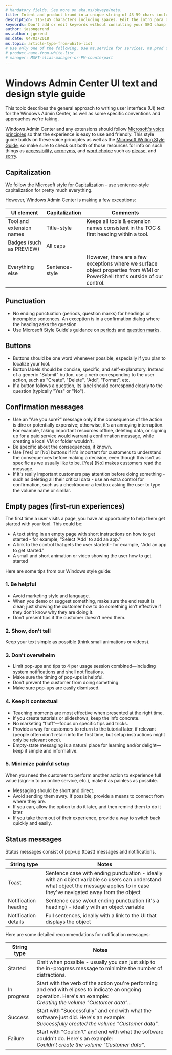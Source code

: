 ```yaml
---
# Mandatory fields. See more on aka.ms/skyeye/meta.
title: Intent and product brand in a unique string of 43-59 chars including spaces - do not include site identifier (it is auto-generated.)
description: 115-145 characters including spaces. Edit the intro para describing article intent to fit here. This abstract displays in the search result.
keywords: Don’t add or edit keywords without consulting your SEO champ.
author: jasongerend
ms.author: jgerend
ms.date: 04/03/2018
ms.topic: article-type-from-white-list
# Use only one of the following. Use ms.service for services, ms.prod for on-prem. Remove the # before the relevant field.
# product-name-from-white-list
# manager: MSFT-alias-manager-or-PM-counterpart
---
```

# Windows Admin Center UI text and design style guide

This topic describes the general approach to writing user interface (UI) text for the Windows Admin Center, as well as some specific conventions and approaches we're taking.

Windows Admin Center and any extensions should follow [Microsoft's voice principles](https://docs.microsoft.com/style-guide/brand-voice-above-all-simple-human) so that the experience is easy to use and friendly. This style guide builds on these voice principles as well as the [Microsoft Writing Style Guide](https://docs.microsoft.com/en-us/style-guide/welcome/), so make sure to check out both of those resources for info on such things as [accessibility](https://docs.microsoft.com/en-us/style-guide/accessibility/accessibility-guidelines-requirements), [acronyms](https://docs.microsoft.com/en-us/style-guide/acronyms), and [word choice](https://docs.microsoft.com/en-us/style-guide/word-choice/) such as [please](https://docs.microsoft.com/en-us/style-guide/a-z-word-list-term-collections/p/please), and [sorry](https://docs.microsoft.com/en-us/style-guide/a-z-word-list-term-collections/s/sorry).

## Capitalization

We follow the Microsoft style for [Capitalization](https://docs.microsoft.com/en-us/style-guide/capitalization) - use sentence-style capitalization for pretty much everything.

However, Windows Admin Center is making a few exceptions:

| UI element              |Capitalization|Comments|
|-------------------------|--------------|--------|
|Tool and extension names |Title-style   |Keeps all tools & extension names consistent in the TOC & first heading within a tool.|
|Badges (such as PREVIEW) |All caps      ||
|Everything else          |Sentence-style|However, there are a few exceptions where we surface object properties from WMI or PowerShell that's outside of our control.|

## Punctuation

- No ending punctuation (periods, question marks) for headings or incomplete sentences. An exception is in a confirmation dialog where the heading asks the question
- Use Microsoft Style Guide's guidance on [periods](https://docs.microsoft.com/style-guide/punctuation/periods) and [question marks](https://docs.microsoft.com/en-us/style-guide/punctuation/question-marks).

## Buttons

- Buttons should be one word whenever possible, especially if you plan to localize your tool.
- Button labels should be concise, specific, and self-explanatory. Instead of a generic "Submit" button, use a verb corresponding to the user action, such as "Create", "Delete", "Add", "Format", etc.
- If a button follows a question, its label should correspond clearly to the question (typically "Yes" or "No").

## Confirmation messages

- Use an "Are you sure?" message only if the consequence of the action is dire or potentially expensive; otherwise, it's an annoying interruption. For example, taking important resources offline, deleting data, or signing up for a paid service would warrant a confirmation message, while creating a local VM or folder wouldn't.
- Be specific about the consequences, if known.
- Use [Yes] or [No] buttons if it's important for customers to understand the consequences before making a decision, even though this isn't as specific as we usually like to be. [Yes] [No] makes customers read the message.
- If it's really important customers pay attention before doing something - such as deleting all their critical data - use an extra control for confirmation, such as a checkbox or a textbox asking the user to type the volume name or similar.

## Empty pages (first-run experiences)

The first time a user visits a page, you have an opportunity to help them get started with your tool. This could be:

- A text string in an empty page with short instructions on how to get started - for example, "Select 'Add' to add an app."
- A link to the control that gets the user started - for example, "Add an app to get started."
- A small and short animation or video showing the user how to get started

Here are some tips from our Windows style guide:

### 1. Be helpful

- Avoid marketing style and language.
- When you demo or suggest something, make sure the end result is clear; just showing the customer how to do something isn’t effective if they don’t know why they are doing it.
- Don’t present tips if the customer doesn’t need them.

### 2. Show, don't tell

Keep your text simple as possible (think small animations or videos).

### 3. Don't overwhelm

- Limit pop-ups and tips to 4 per usage session combined—including system notifications and shell notifications.
- Make sure the timing of pop-ups is helpful.
- Don’t prevent the customer from doing something.
- Make sure pop-ups are easily dismissed.

### 4. Keep it contextual

- Teaching moments are most effective when presented at the right time.
- If you create tutorials or slideshows, keep the info concrete.
- No marketing “fluff”—focus on specific tips and tricks.
- Provide a way for customers to return to the tutorial later, if relevant (people often don’t retain info the first time, but setup instructions might only be relevant once).
- Empty-state messaging is a natural place for learning and/or delight—keep it simple and informative.

### 5. Minimize painful setup

When you need the customer to perform another action to experience full value (sign-in to an online service, etc.), make it as painless as possible.

- Messaging should be short and direct.
- Avoid sending them away. If possible, provide a means to connect from where they are.
- If you can, allow the option to do it later, and then remind them to do it later.
- If you take them out of their experience, provide a way to switch back quickly and easily.

## Status messages

Status messages consist of pop-up (toast) messages and notifications.

|String type         | Notes                               |
|------------        |-------------------------------------|
|Toast               |Sentence case with ending punctuation - ideally with an object variable so users can understand what object the message applies to in case they've navigated away from the object|
|Notification heading|Sentence case w/out ending punctuation (it's a heading) - ideally with an object variable|
|Notification details|Full sentences, ideally with a link to the UI that displays the object|

Here are some detailed recommendations for notification messages:

|String type         | Notes                               |
|------------        |-------------------------------------|
|Started             |Omit when possible - usually you can just skip to the in-progress message to minimize the number of distractions.|
|In progress         |Start with the verb of the action you're performing and end with elipses to indicate an ongoing operation. Here's an example:<br> *Creating the volume "Customer data"...*|
|Success             |Start with "Successfully" and end with what the software just did. Here's an example:<br> *Successfully created the volume "Customer data".*|
|Failure             |Start with "Couldn't" and end with what the software couldn't do. Here's an example:<br> *Couldn't create the volume "Customer data".*|
